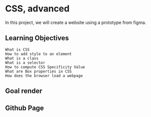 # CSS, advanced

In this project, we will create a website using a prototype from figma.

## Learning Objectives

    What is CSS
    How to add style to an element
    What is a class
    What is a selector
    How to compute CSS Specificity Value
    What are Box properties in CSS
    How does the browser load a webpage

## Goal render

## Github Page